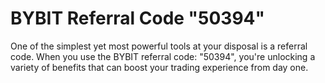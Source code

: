 # BYBIT Referral Code "50394"

 One of the simplest yet most powerful tools at your disposal is a referral code. When you use the BYBIT referral code: "50394", you're unlocking a variety of benefits that can boost your trading experience from day one.
